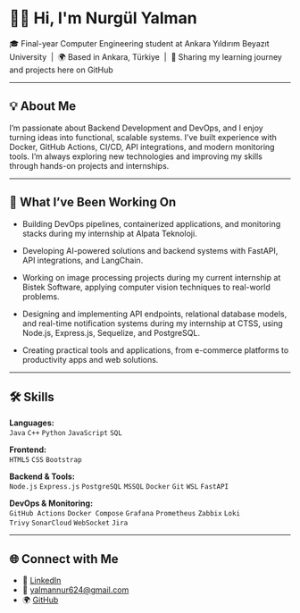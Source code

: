 # 👩‍💻 Hi, I'm Nurgül Yalman

🎓 Final-year Computer Engineering student at Ankara Yıldırım Beyazıt University &nbsp;|&nbsp;
🌍 Based in Ankara, Türkiye &nbsp;|&nbsp;
💬 Sharing my learning journey and projects here on GitHub 

---

## 💡 About Me

I’m passionate about Backend Development and DevOps, and I enjoy turning ideas into functional, scalable systems.
I’ve built experience with Docker, GitHub Actions, CI/CD, API integrations, and modern monitoring tools. I’m always exploring new technologies and improving my skills through hands-on projects and internships.

---

## 🚀 What I’ve Been Working On

- Building DevOps pipelines, containerized applications, and monitoring stacks during my internship at Alpata Teknoloji.

- Developing AI-powered solutions and backend systems with FastAPI, API integrations, and LangChain.

- Working on image processing projects during my current internship at Bistek Software, applying computer vision techniques to real-world problems.

- Designing and implementing API endpoints, relational database models, and real-time notification systems during my internship at CTSS, using Node.js, Express.js, Sequelize, and PostgreSQL.

- Creating practical tools and applications, from e-commerce platforms to productivity apps and web solutions.

---

## 🛠 Skills

**Languages:**  
`Java` `C++` `Python` `JavaScript` `SQL`

**Frontend:**  
`HTML5` `CSS` `Bootstrap` 

**Backend & Tools:**  
`Node.js` `Express.js` `PostgreSQL` `MSSQL` `Docker` `Git` `WSL` `FastAPI` 

**DevOps & Monitoring:**  
`GitHub Actions` `Docker Compose` `Grafana` `Prometheus` `Zabbix` `Loki`  
`Trivy` `SonarCloud` `WebSocket` `Jira`

---

## 🌐 Connect with Me

- 💼 [LinkedIn](https://www.linkedin.com/in/nurgül-yalman)
- 📧 yalmannur624@gmail.com
- 🌍 [GitHub](https://github.com/codeby-nurgul)

